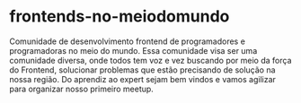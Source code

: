 # frontends-no-meiodomundo
Comunidade de desenvolvimento frontend de programadores e programadoras no meio do mundo. Essa comunidade visa ser uma comunidade diversa, onde todos tem voz e vez buscando por meio da força do Frontend, solucionar problemas que estão precisando de solução na nossa região. Do aprendiz ao expert sejam bem vindos e vamos agilizar para organizar nosso primeiro meetup.
